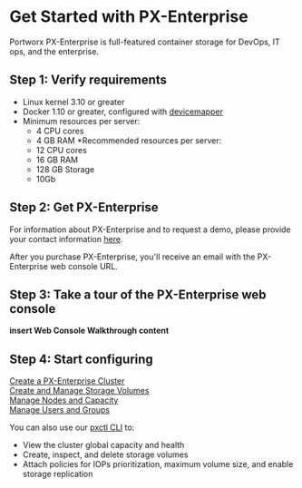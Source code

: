 # Get Started with PX-Enterprise

Portworx PX-Enterprise is full-featured container storage for DevOps, IT ops, and the enterprise.

## Step 1: Verify requirements

* Linux kernel 3.10 or greater
* Docker 1.10 or greater, configured with [devicemapper](https://docs.docker.com/engine/userguide/storagedriver/device-mapper-driver/#/configure-docker-with-devicemapper)
* Minimum resources per server:
  * 4 CPU cores
  * 4 GB RAM
*Recommended resources per server:
  * 12 CPU cores
  * 16 GB RAM
  * 128 GB Storage
  * 10Gb

## Step 2: Get PX-Enterprise

For information about PX-Enterprise and to request a demo, please provide your contact information [here](http://na-sj15.marketo.com/lp/126-NHQ-240/request_a_demo.html).

After you purchase PX-Enterprise, you'll receive an email with the PX-Enterprise web console URL.

## Step 3: Take a tour of the PX-Enterprise web console

**insert Web Console Walkthrough content**

## Step 4: Start configuring

[Create a PX-Enterprise Cluster](XXX.md)  <br/>
[Create and Manage Storage Volumes](YYY.md)  <br/>
[Manage Nodes and Capacity](ZZZ.md)  <br/>
[Manage Users and Groups](AAA.md)

You can also use our [pxctl CLI](https://github.com/portworx/px-dev/blob/master/cli_reference.md) to:

* View the cluster global capacity and health
* Create, inspect, and delete storage volumes
* Attach policies for IOPs prioritization, maximum volume size, and enable storage replication
